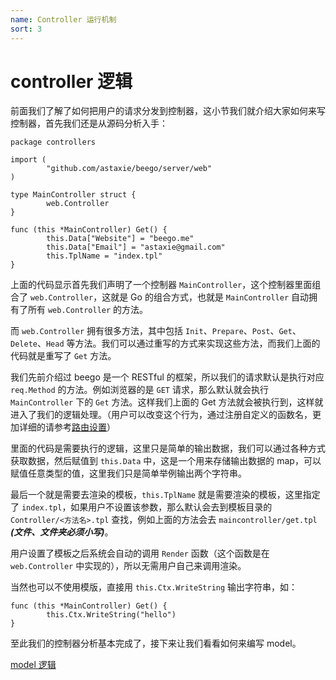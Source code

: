 ```yaml
---
name: Controller 运行机制
sort: 3
---
```


# controller 逻辑

前面我们了解了如何把用户的请求分发到控制器，这小节我们就介绍大家如何来写控制器，首先我们还是从源码分析入手：

```
package controllers

import (
        "github.com/astaxie/beego/server/web"
)

type MainController struct {
        web.Controller
}

func (this *MainController) Get() {
        this.Data["Website"] = "beego.me"
        this.Data["Email"] = "astaxie@gmail.com"
        this.TplName = "index.tpl"
}
```

上面的代码显示首先我们声明了一个控制器 `MainController`，这个控制器里面组合了 `web.Controller`，这就是 Go 的组合方式，也就是 `MainController` 自动拥有了所有 `web.Controller` 的方法。

而 `web.Controller` 拥有很多方法，其中包括 `Init`、`Prepare`、`Post`、`Get`、`Delete`、`Head` 等方法。我们可以通过重写的方式来实现这些方法，而我们上面的代码就是重写了 `Get` 方法。

我们先前介绍过 beego 是一个 RESTful 的框架，所以我们的请求默认是执行对应 `req.Method` 的方法。例如浏览器的是 `GET` 请求，那么默认就会执行 `MainController` 下的 `Get` 方法。这样我们上面的 Get 方法就会被执行到，这样就进入了我们的逻辑处理。（用户可以改变这个行为，通过注册自定义的函数名，更加详细的请参考[路由设置](../mvc/controller/router.md#%E8%87%AA%E5%AE%9A%E4%B9%89%E6%96%B9%E6%B3%95%E5%8F%8A-restful-%E8%A7%84%E5%88%99)）

里面的代码是需要执行的逻辑，这里只是简单的输出数据，我们可以通过各种方式获取数据，然后赋值到 `this.Data` 中，这是一个用来存储输出数据的 map，可以赋值任意类型的值，这里我们只是简单举例输出两个字符串。

最后一个就是需要去渲染的模板，`this.TplName` 就是需要渲染的模板，这里指定了 `index.tpl`，如果用户不设置该参数，那么默认会去到模板目录的 `Controller/<方法名>.tpl` 查找，例如上面的方法会去 `maincontroller/get.tpl` ***(文件、文件夹必须小写)***。

用户设置了模板之后系统会自动的调用 `Render` 函数（这个函数是在 `web.Controller` 中实现的），所以无需用户自己来调用渲染。

当然也可以不使用模版，直接用 `this.Ctx.WriteString` 输出字符串，如：

```
func (this *MainController) Get() {
        this.Ctx.WriteString("hello")
}
```

至此我们的控制器分析基本完成了，接下来让我们看看如何来编写 model。

[model 逻辑](model.md)
